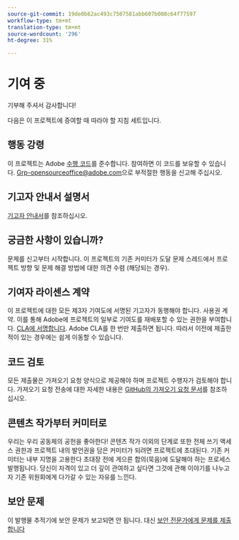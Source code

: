 ```yaml
---
source-git-commit: 19de0b62ac493c7507581abb607b008c64f77597
workflow-type: tm+mt
translation-type: tm+mt
source-wordcount: '296'
ht-degree: 31%

---
```

# 기여 중

기부해 주셔서 감사합니다!

다음은 이 프로젝트에 증여할 때 따라야 할 지침 세트입니다.

## 행동 강령

이 프로젝트는 Adobe [수행 코드](code-of-conduct.md)를 준수합니다. 참여하면 이 코드를 보유할 수 있습니다. [Grp-opensourceoffice@adobe.com](mailto:Grp-opensourceoffice@adobe.com)으로 부적절한 행동을 신고해 주십시오.

## 기고자 안내서 설명서

[기고자 안내서](https://docs.adobe.com/content/help/en/contributor/contributor-guide/introduction.html)를 참조하십시오.

## 궁금한 사항이 있습니까?

문제를 신고부터 시작합니다. 이 프로젝트의 기존 커미터가 도달
문제 스레드에서 프로젝트 방향 및 문제 해결 방법에 대한 의견 수렴
(해당되는 경우).

## 기여자 라이센스 계약

이 프로젝트에 대한 모든 제3자 기여도에 서명된 기고자가 동행해야 합니다.
사용권 계약. 이를 통해 Adobe에 프로젝트의 일부로 기여도를 재배포할 수 있는 권한을 부여합니다. [CLA에 서명합니다](http://opensource.adobe.com/cla.html). Adobe CLA를 한 번만 제출하면 됩니다. 따라서 이전에 제출한 적이 있는 경우에는 쉽게 이동할 수 있습니다.

## 코드 검토

모든 제출물은 가져오기 요청 양식으로 제공해야 하며 프로젝트 수행자가 검토해야 합니다. 가져오기 요청 전송에 대한 자세한 내용은 [GitHub의 가져오기 요청 문서](https://help.github.com/articles/about-pull-requests/)를 참조하십시오.

<!--
Lastly, please follow the [pull request template](PULL_REQUEST_TEMPLATE.md) when
submitting a pull request!
-->

## 콘텐츠 작가부터 커미터로

우리는 우리 공동체의 공헌을 좋아한다! 콘텐츠 작가 이외의 단계로
또한 전체 쓰기 액세스 권한과 프로젝트 내의 발언권을 담은 커미터가 되려면
프로젝트에 초대된다. 기존 커미터는 내부 지명을 고용한다
초대장 전에 게으른 합의(묵음)에 도달해야 하는 프로세스
발행됩니다. 당신이 자격이 있고 더 깊이 관여하고 싶다면
그것에 관해 이야기를 나누고자 기존 위원회에게 다가갈 수 있는 자유를 느낀다.

## 보안 문제

이 발행물 추적기에 보안 문제가 보고되면 안 됩니다. 대신 [보안 전문가에게 문제를 제출합니다](https://helpx.adobe.com/security/alertus.html)
